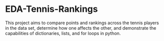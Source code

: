 # EDA-Tennis-Rankings
This project aims to compare points and rankings across the tennis players in the data set, determine how one affects the other, and demonstrate the capabilities of dictionaries, lists, and for loops in python.
